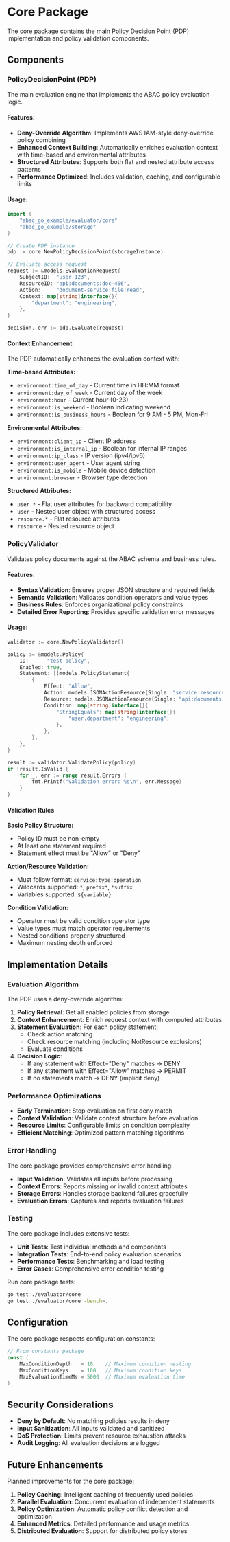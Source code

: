 # Core Package

The core package contains the main Policy Decision Point (PDP) implementation and policy validation components.

## Components

### PolicyDecisionPoint (PDP)

The main evaluation engine that implements the ABAC policy evaluation logic.

#### Features:
- **Deny-Override Algorithm**: Implements AWS IAM-style deny-override policy combining
- **Enhanced Context Building**: Automatically enriches evaluation context with time-based and environmental attributes
- **Structured Attributes**: Supports both flat and nested attribute access patterns
- **Performance Optimized**: Includes validation, caching, and configurable limits

#### Usage:

```go
import (
    "abac_go_example/evaluator/core"
    "abac_go_example/storage"
)

// Create PDP instance
pdp := core.NewPolicyDecisionPoint(storageInstance)

// Evaluate access request
request := &models.EvaluationRequest{
    SubjectID:  "user-123",
    ResourceID: "api:documents:doc-456", 
    Action:     "document-service:file:read",
    Context: map[string]interface{}{
        "department": "engineering",
    },
}

decision, err := pdp.Evaluate(request)
```

#### Context Enhancement

The PDP automatically enhances the evaluation context with:

**Time-based Attributes:**
- `environment:time_of_day` - Current time in HH:MM format
- `environment:day_of_week` - Current day of the week
- `environment:hour` - Current hour (0-23)
- `environment:is_weekend` - Boolean indicating weekend
- `environment:is_business_hours` - Boolean for 9 AM - 5 PM, Mon-Fri

**Environmental Attributes:**
- `environment:client_ip` - Client IP address
- `environment:is_internal_ip` - Boolean for internal IP ranges
- `environment:ip_class` - IP version (ipv4/ipv6)
- `environment:user_agent` - User agent string
- `environment:is_mobile` - Mobile device detection
- `environment:browser` - Browser type detection

**Structured Attributes:**
- `user.*` - Flat user attributes for backward compatibility
- `user` - Nested user object with structured access
- `resource.*` - Flat resource attributes
- `resource` - Nested resource object

### PolicyValidator

Validates policy documents against the ABAC schema and business rules.

#### Features:
- **Syntax Validation**: Ensures proper JSON structure and required fields
- **Semantic Validation**: Validates condition operators and value types
- **Business Rules**: Enforces organizational policy constraints
- **Detailed Error Reporting**: Provides specific validation error messages

#### Usage:

```go
validator := core.NewPolicyValidator()

policy := &models.Policy{
    ID:      "test-policy",
    Enabled: true,
    Statement: []models.PolicyStatement{
        {
            Effect: "Allow",
            Action: models.JSONActionResource{Single: "service:resource:action"},
            Resource: models.JSONActionResource{Single: "api:documents:*"},
            Condition: map[string]interface{}{
                "StringEquals": map[string]interface{}{
                    "user.department": "engineering",
                },
            },
        },
    },
}

result := validator.ValidatePolicy(policy)
if !result.IsValid {
    for _, err := range result.Errors {
        fmt.Printf("Validation error: %s\n", err.Message)
    }
}
```

#### Validation Rules

**Basic Policy Structure:**
- Policy ID must be non-empty
- At least one statement required
- Statement effect must be "Allow" or "Deny"

**Action/Resource Validation:**
- Must follow format: `service:type:operation`
- Wildcards supported: `*`, `prefix*`, `*suffix`
- Variables supported: `${variable}`

**Condition Validation:**
- Operator must be valid condition operator type
- Value types must match operator requirements
- Nested conditions properly structured
- Maximum nesting depth enforced

## Implementation Details

### Evaluation Algorithm

The PDP uses a deny-override algorithm:

1. **Policy Retrieval**: Get all enabled policies from storage
2. **Context Enhancement**: Enrich request context with computed attributes
3. **Statement Evaluation**: For each policy statement:
   - Check action matching
   - Check resource matching (including NotResource exclusions)
   - Evaluate conditions
4. **Decision Logic**:
   - If any statement with Effect="Deny" matches → DENY
   - If any statement with Effect="Allow" matches → PERMIT
   - If no statements match → DENY (implicit deny)

### Performance Optimizations

- **Early Termination**: Stop evaluation on first deny match
- **Context Validation**: Validate context structure before evaluation
- **Resource Limits**: Configurable limits on condition complexity
- **Efficient Matching**: Optimized pattern matching algorithms

### Error Handling

The core package provides comprehensive error handling:

- **Input Validation**: Validates all inputs before processing
- **Context Errors**: Reports missing or invalid context attributes
- **Storage Errors**: Handles storage backend failures gracefully
- **Evaluation Errors**: Captures and reports evaluation failures

### Testing

The core package includes extensive tests:

- **Unit Tests**: Test individual methods and components
- **Integration Tests**: End-to-end policy evaluation scenarios
- **Performance Tests**: Benchmarking and load testing
- **Error Cases**: Comprehensive error condition testing

Run core package tests:

```bash
go test ./evaluator/core
go test ./evaluator/core -bench=.
```

## Configuration

The core package respects configuration constants:

```go
// From constants package
const (
    MaxConditionDepth   = 10    // Maximum condition nesting
    MaxConditionKeys    = 100   // Maximum condition keys
    MaxEvaluationTimeMs = 5000  // Maximum evaluation time
)
```

## Security Considerations

- **Deny by Default**: No matching policies results in deny
- **Input Sanitization**: All inputs validated and sanitized
- **DoS Protection**: Limits prevent resource exhaustion attacks
- **Audit Logging**: All evaluation decisions are logged

## Future Enhancements

Planned improvements for the core package:

1. **Policy Caching**: Intelligent caching of frequently used policies
2. **Parallel Evaluation**: Concurrent evaluation of independent statements
3. **Policy Optimization**: Automatic policy conflict detection and optimization
4. **Enhanced Metrics**: Detailed performance and usage metrics
5. **Distributed Evaluation**: Support for distributed policy stores
